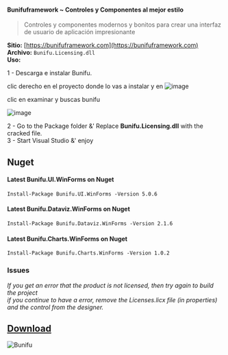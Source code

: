#### Bunifuframework ~ Controles y Componentes al mejor estilo

> Controles y componentes modernos y bonitos para crear una interfaz de usuario de aplicación impresionante

**Sitio:** [https://bunifuframework.com](https://bunifuframework.com)  
**Archivo:** `Bunifu.Licensing.dll`  
**Uso:**

1 - Descarga e instalar Bunifu.

clic derecho en el proyecto donde lo vas a instalar y en 
![image](https://user-images.githubusercontent.com/65135568/117551876-ee0fac00-b00d-11eb-94e8-4d9f74e4dd4b.png)

clic en examinar y buscas bunifu

![image](https://user-images.githubusercontent.com/65135568/117551903-1ac3c380-b00e-11eb-8c79-bcac22073c10.png)


2 - Go to the Package folder &' Replace **Bunifu.Licensing.dll** with the cracked file.  
3 - Start Visual Studio &' enjoy   

## Nuget

#### Latest Bunifu.UI.WinForms on Nuget
```
Install-Package Bunifu.UI.WinForms -Version 5.0.6
```

#### Latest Bunifu.Dataviz.WinForms on Nuget  
```
Install-Package Bunifu.Dataviz.WinForms -Version 2.1.6
```

#### Latest Bunifu.Charts.WinForms on Nuget  
```
Install-Package Bunifu.Charts.WinForms -Version 1.0.2
```

### Issues
*If you get an error that the product is not licensed, then try again to build the project  
if you continue to have a error, remove the Licenses.licx file (in properties) and the control from the designer.*
 
## [Download](https://github.com/cydolo/CyberReverse/releases/download/12.0/Bunifu.Licensing.rar)
![Bunifu](https://files.catbox.moe/h8gfh2.jpg) 
